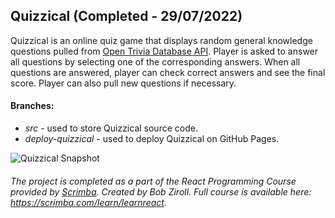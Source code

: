 ## Quizzical (Completed - 29/07/2022)

Quizzical is an online quiz game that displays random general knowledge questions pulled from [Open Trivia Database API](https://opentdb.com/).
Player is asked to answer all questions by selecting one of the corresponding answers. When all questions are answered, player can check correct answers and see the final score. Player can also pull new questions if necessary.

#### Branches: 
- *src* - used to store Quizzical source code.
- *deploy-quizzical* - used to deploy Quizzical on GitHub Pages.

![Quizzical Snapshot](https://user-images.githubusercontent.com/79474744/186397254-8aa4355e-5278-4631-b35a-928dab6e18f1.png)


###### *The project is completed as a part of the React Programming Course provided by [Scrimba](https://scrimba.com). Created by Bob Ziroll. Full course is available here: https://scrimba.com/learn/learnreact.*
